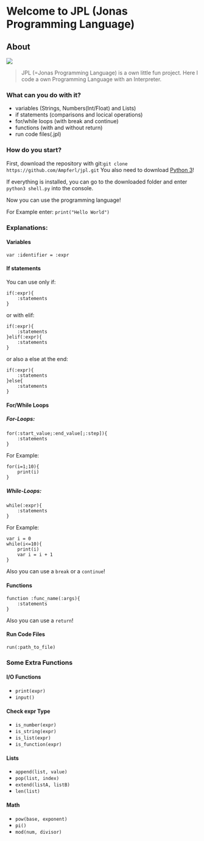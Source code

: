 # Welcome to JPL (Jonas Programming Language)
## About
![](https://i.imgur.com/lPuSHq5.png) 
> 
> JPL (=Jonas Programming Language) is a own little fun project. Here I code a own Programming Language with an Interpreter. 
>

### What can you do with it?
- variables (Strings, Numbers(Int/Float) and Lists)
- if statements (comparisons and locical operations)
- for/while loops (with break and continue)
- functions (with and without return)
- run code files(.jpl)
### How do you start?
First, download the repository with git:`git clone https://github.com/Ampferl/jpl.git`
You also need to download [Python 3](https://www.python.org/downloads/release/python-380/)!


If everything is installed, you can go to the downloaded folder and enter `python3 shell.py` into the console.

Now you can use the programming language!

For Example enter: `print("Hello World")`

### Explanations:
#### Variables
`var :identifier = :expr`

#### If statements
You can use only if:
```
if(:expr){
    :statements
}
```
or with elif:
```
if(:expr){
    :statements
}elif(:expr){
    :statements
}
```
or also a else at the end:
```
if(:expr){
    :statements
}else{
    :statements
}
```
#### For/While Loops
##### For-Loops:
```
for(:start_value;:end_value[;:step]){
    :statements
}
```
For Example:
```
for(i=1;10){
    print(i)
}
```
##### While-Loops:
```
while(:expr){
    :statements
}
```
For Example:
```
var i = 0
while(i<=10){
    print(i)
    var i = i + 1
}
```
Also you can use a `break` or a `continue`!
#### Functions
```
function :func_name(:args){
    :statements
}
```
Also you can use a `return`!
#### Run Code Files
```
run(:path_to_file)
```
### Some Extra Functions
#### I/O Functions
- `print(expr)`
- `input()`
#### Check expr Type
- `is_number(expr)`
- `is_string(expr)`
- `is_list(expr)`
- `is_function(expr)`
#### Lists
- `append(list, value)`
- `pop(list, index)`
- `extend(listA, listB)`
- `len(list)`
#### Math
- `pow(base, exponent)`
- `pi()`
- `mod(num, divisor)`
